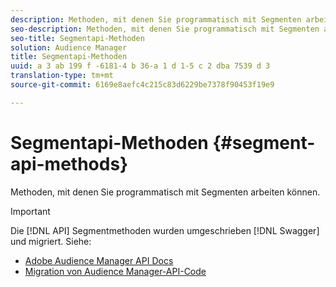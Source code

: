 ```yaml
---
description: Methoden, mit denen Sie programmatisch mit Segmenten arbeiten können.
seo-description: Methoden, mit denen Sie programmatisch mit Segmenten arbeiten können.
seo-title: Segmentapi-Methoden
solution: Audience Manager
title: Segmentapi-Methoden
uuid: a 3 ab 199 f -6181-4 b 36-a 1 d 1-5 c 2 dba 7539 d 3
translation-type: tm+mt
source-git-commit: 6169e8aefc4c215c83d6229be7378f90453f19e9

---
```



# Segmentapi-Methoden {#segment-api-methods}

Methoden, mit denen Sie programmatisch mit Segmenten arbeiten können.

>[!IMPORTANT]
>
>Die [!DNL API] Segmentmethoden wurden umgeschrieben [!DNL Swagger] und migriert. Siehe:
>
>* [Adobe Audience Manager API Docs](https://bank.demdex.com/portal/swagger/index.html)
>* [Migration von Audience Manager-API-Code](../../api/api-swagger-migration.md)